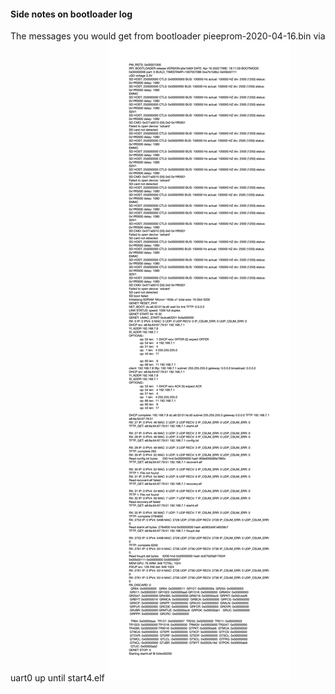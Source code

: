 #### Side notes on bootloader log

The messages you would get from bootloader pieeprom-2020-04-16.bin via uart0 up until start4.elf
![Bootloader log](https://github.com/malus-brandywine/malus-brandywine/blob/master/Articles/RPi-netboot/docs/notes-bootloader.jpg)
